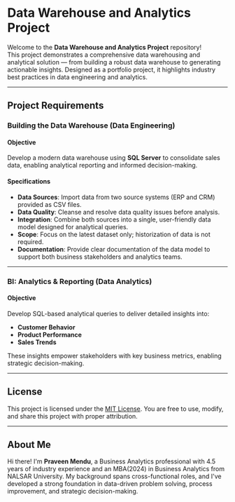 # Data Warehouse and Analytics Project

Welcome to the **Data Warehouse and Analytics Project** repository!  
This project demonstrates a comprehensive data warehousing and analytical solution — from building a robust data warehouse to generating actionable insights. Designed as a portfolio project, it highlights industry best practices in data engineering and analytics.

---

## Project Requirements

### Building the Data Warehouse (Data Engineering)

#### Objective
Develop a modern data warehouse using **SQL Server** to consolidate sales data, enabling analytical reporting and informed decision-making.

#### Specifications
- **Data Sources**: Import data from two source systems (ERP and CRM) provided as CSV files.
- **Data Quality**: Cleanse and resolve data quality issues before analysis.
- **Integration**: Combine both sources into a single, user-friendly data model designed for analytical queries.
- **Scope**: Focus on the latest dataset only; historization of data is not required.
- **Documentation**: Provide clear documentation of the data model to support both business stakeholders and analytics teams.

---

### BI: Analytics & Reporting (Data Analytics)

#### Objective
Develop SQL-based analytical queries to deliver detailed insights into:
- **Customer Behavior**
- **Product Performance**
- **Sales Trends**

These insights empower stakeholders with key business metrics, enabling strategic decision-making.

---

##  License

This project is licensed under the [MIT License](LICENSE). You are free to use, modify, and share this project with proper attribution.

---

## About Me

Hi there! I'm **Praveen Mendu**, a Business Analytics professional with 4.5 years of industry experience and an MBA(2024) in Business Analytics from NALSAR University. My background spans cross-functional roles, and I've developed a strong foundation in data-driven problem solving, process improvement, and strategic decision-making.
